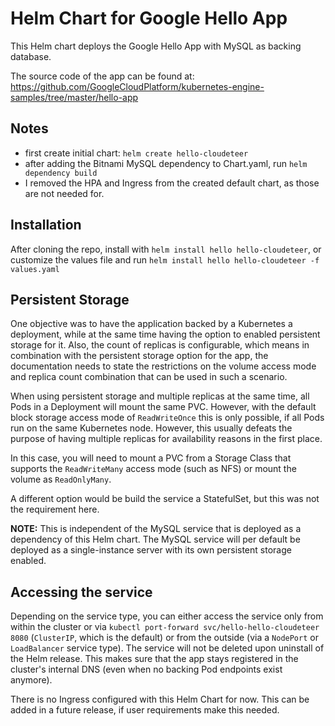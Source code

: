 # Helm Chart for Google Hello App

This Helm chart deploys the Google Hello App with MySQL as backing database.

The source code of the app can be found at: https://github.com/GoogleCloudPlatform/kubernetes-engine-samples/tree/master/hello-app

## Notes

- first create initial chart: `helm create hello-cloudeteer`
- after adding the Bitnami MySQL dependency to Chart.yaml, run `helm dependency build`
- I removed the HPA and Ingress from the created default chart, as those are not needed for.

## Installation

After cloning the repo, install with `helm install hello hello-cloudeteer`, or customize the values file and run `helm install hello hello-cloudeteer -f values.yaml`

## Persistent Storage

One objective was to have the application backed by a Kubernetes a deployment, while at the same time having the option to enabled persistent storage for it. Also, the count of replicas is configurable, which means in combination with the persistent storage option for the app, the documentation needs to state the restrictions on the volume access mode and replica count combination that can be used in such a scenario.

When using persistent storage and multiple replicas at the same time, all Pods in a Deployment will mount the same PVC. However, with the default block storage access mode of `ReadWriteOnce` this is only possible, if all Pods run on the same Kubernetes node. However, this usually defeats the purpose of having multiple replicas for availability reasons in the first place.

In this case, you will need to mount a PVC from a Storage Class that supports the `ReadWriteMany` access mode (such as NFS) or mount the volume as `ReadOnlyMany`.

A different option would be build the service a StatefulSet, but this was not the requirement here.

**NOTE:** This is independent of the MySQL service that is deployed as a dependency of this Helm chart. The MySQL service will per default be deployed as a single-instance server with its own persistent storage enabled.

## Accessing the service

Depending on the service type, you can either access the service only from within the cluster or via `kubectl port-forward svc/hello-hello-cloudeteer 8080` (`ClusterIP`, which is the default) or from the outside (via a `NodePort` or `LoadBalancer` service type). The service will not be deleted upon uninstall of the Helm release. This makes sure that the app stays registered in the cluster's internal DNS (even when no backing Pod endpoints exist anymore).

There is no Ingress configured with this Helm Chart for now. This can be added in a future release, if user requirements make this needed.
